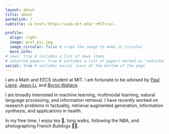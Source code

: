 ```yaml
---
layout: about
title: about
permalink: /
subtitle: <a href='https://web.mit.edu/'>MIT</a>.

profile:
  align: right
  image: prof_pic.jpg
  image_circular: false # crops the image to make it circular
  more_info:
# news: true # includes a list of news items
# selected_papers: true # includes a list of papers marked as "selected={true}"
social: true # includes social icons at the bottom of the page
---
```


I am a Math and EECS student at MIT. I am fortunate to be advised by [Paul Liang](https://pliang279.github.io/), [Jessy Li](https://jessyli.com/), and [Byron Wallace](https://www.byronwallace.com/).

I am broadly interested in machine learning, multimodal learning, natural language processing, and information retrieval. I have recently worked on research problems in factuality, retrieval augmented generation, information synthesis, and applications in health.

In my free time, I enjoy tea 🍵, long walks, following the NBA, and photographing French Bulldogs 📸🐶.
